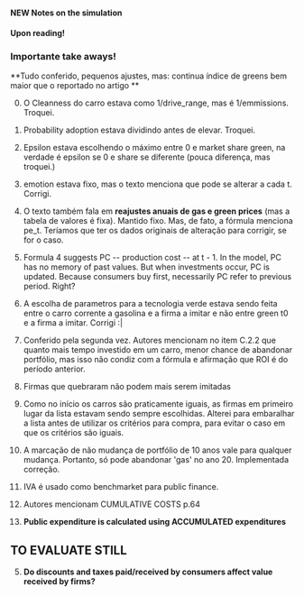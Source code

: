 #### NEW Notes on the simulation

#### Upon reading!

### Importante take aways!

**Tudo conferido, pequenos ajustes, mas: continua índice de greens bem  maior que o reportado no artigo
**

0. O Cleanness do carro estava como 1/drive_range, mas é 1/emmissions. Troquei.
1. Probability adoption estava dividindo antes de elevar. Troquei.
2. Epsilon estava escolhendo o máximo entre 0 e market share green, na verdade é epsilon se 0 e share se diferente 
(pouca diferença, mas troquei.)
3. emotion estava fixo, mas o texto menciona que pode se alterar a cada t. Corrigi.
4. O texto também fala em **reajustes anuais de gas e green prices** (mas a tabela de valores é fixa). Mantido fixo.
Mas, de fato, a fórmula menciona pe_t. Teríamos que ter os dados originais de alteração para corrigir, se for o caso.
5. Formula 4 suggests PC -- production cost -- at t - 1. In the model, PC has no memory of past values. But when 
investments occur, PC is updated. Because consumers buy first, necessarily PC refer to previous period. Right?
6. A escolha de parametros para a tecnologia verde estava sendo feita entre o carro corrente a gasolina e a firma 
a imitar e não entre green t0 e a firma a imitar. Corrigi :|
7. Conferido pela segunda vez. Autores mencionam no item C.2.2 que quanto mais tempo investido em um carro, menor chance
de abandonar portfólio, mas isso não condiz com a fórmula e afirmação que ROI é do período anterior. 
8. Firmas que quebraram não podem mais serem imitadas
9. Como no início os carros são praticamente iguais, as firmas em primeiro lugar da lista estavam sendo sempre 
escolhidas. Alterei para embaralhar a lista antes de utilizar os critérios para compra, para evitar o caso em que os 
critérios são iguais.
10. A marcação de não mudança de portfólio de 10 anos vale para qualquer mudança. Portanto, só pode abandonar 'gas' no
ano 20. Implementada correção.

0. IVA é usado como benchmarket para public finance.
1. Autores mencionam CUMULATIVE COSTS p.64
6. **Public expenditure is calculated using ACCUMULATED expenditures**

## TO EVALUATE STILL
5. **Do discounts and taxes paid/received by consumers affect value received by firms?**

 